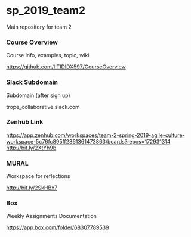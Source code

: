 # sp_2019_team2
Main repository for team 2

### Course Overview
Course info, examples, topic, wiki

https://github.com/IITIDIDX597/CourseOverview

### Slack Subdomain
Subdomain (after sign up)

trope_collaborative.slack.com

### Zenhub Link
https://app.zenhub.com/workspaces/team-2-spring-2019-agile-culture-workspace-5c76fc895ff2361361473863/boards?repos=172931314
http://bit.ly/2XtYh9b

### MURAL
Workspace for reflections

http://bit.ly/2SkHBx7

### Box
Weekly Assignments Documentation

https://app.box.com/folder/68307789539
